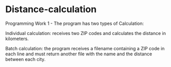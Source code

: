 # Distance-calculation
Programming Work 1 -  The program has two types of Calculation:  

Individual calculation: receives two ZIP codes and calculates the distance in kilometers. 


Batch calculation: the program receives a filename containing a ZIP code in each line and must return another file with the name and the distance between each city.
